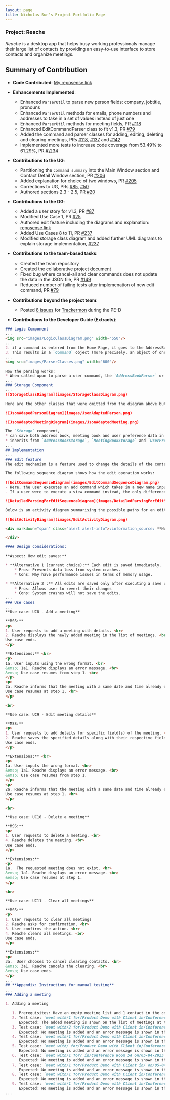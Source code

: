 ```yaml
---
layout: page
title: Nicholas Sun's Project Portfolio Page
---
```


### Project: Reache

_Reache_ is a desktop app that helps busy working professionals manage their large list
of contacts by providing an easy-to-use interface to store contacts and organize
meetings.

## Summary of Contribution

* **Code Contributed**: [My reposense link](https://nus-cs2103-ay2122s2.github.io/tp-dashboard/?search=NICSUNXNUS&sort=groupTitle&sortWithin=title&timeframe=commit&mergegroup=&groupSelect=groupByRepos&breakdown=true&checkedFileTypes=docs~functional-code~test-code~other&since=2022-02-18&tabOpen=true&tabType=authorship&tabAuthor=NicsunXnus&tabRepo=AY2122S2-CS2103T-W12-4%2Ftp%5Bmaster%5D&authorshipIsMergeGroup=false&authorshipFileTypes=functional-code&authorshipIsBinaryFileTypeChecked=false)
 
* **Enhancements Implemented**:
  - Enhanced `ParserUtil` to parse new person fields: company, jobtitle, pronouns
  - Enhanced `ParserUtil` methods for emails, phone numbers and addresses to take in a set of values instead of just one
  - Enhanced `ParserUtil` methods for meeting fields, PR [\#118](https://github.com/AY2122S2-CS2103T-W12-4/tp/pull/118/files)
  - Enhanced EditCommandParser class to fit v1.3, PR [\#79](https://github.com/AY2122S2-CS2103T-W12-4/tp/pull/79)
  - Added the command and parser classes for adding, editing, deleting and clearing meetings, PRs [\#118](https://github.com/AY2122S2-CS2103T-W12-4/tp/pull/118/files), [\#137](https://github.com/AY2122S2-CS2103T-W12-4/tp/pull/137) and [\#142](https://github.com/AY2122S2-CS2103T-W12-4/tp/pull/142)
  - Implemented more tests to increase code coverage from 53.49% to 61.29%, PR [#\234](https://github.com/AY2122S2-CS2103T-W12-4/tp/pull/234)

* **Contributions to the UG**:
  - Partitioning the `command summary` into the Main Window section and Contact Detail Window section, PR [\#206](https://github.com/AY2122S2-CS2103T-W12-4/tp/pull/206)
  - Added explanation for choice of two windows, PR [\#205](https://github.com/AY2122S2-CS2103T-W12-4/tp/pull/205)
  - Corrections to UG, PRs [\#85](https://github.com/AY2122S2-CS2103T-W12-4/tp/pull/85), [\#50](https://github.com/AY2122S2-CS2103T-W12-4/tp/pull/50)
  - Authored sections 2.3 - 2.5, PR [\#20](https://github.com/AY2122S2-CS2103T-W12-4/tp/pull/20)

* **Contributions to the DG**:
  - Added a user story for v1.3, PR [\#87](https://github.com/AY2122S2-CS2103T-W12-4/tp/pull/87)
  - Modified Use Case 1, PR [\#25](https://github.com/AY2122S2-CS2103T-W12-4/tp/pull/25)
  - Authored edit feature including the diagrams and explanation: [reposense link](https://nus-cs2103-ay2122s2.github.io/tp-dashboard/?search=nicsunxnus&sort=groupTitle&sortWithin=title&timeframe=commit&mergegroup=&groupSelect=groupByRepos&breakdown=true&checkedFileTypes=docs~functional-code~test-code~other&since=2022-02-18&tabOpen=true&tabType=authorship&tabAuthor=NicsunXnus&tabRepo=AY2122S2-CS2103T-W12-4%2Ftp%5Bmaster%5D&authorshipIsMergeGroup=false&authorshipFileTypes=docs&authorshipIsBinaryFileTypeChecked=false)
  - Added Use Cases 8 to 11, PR [\#237](https://github.com/AY2122S2-CS2103T-W12-4/tp/pull/237/files)
  - Modified storage class diagram and added further UML diagrams to explain storage implementation, [\#237](https://github.com/AY2122S2-CS2103T-W12-4/tp/pull/237/files)

* **Contributions to the team-based tasks**:
  - Created the team repository
  - Created the collaborative project document 
  - Fixed bug where cancel-all and clear commands does not update the data in the JSON file, PR [\#149](https://github.com/AY2122S2-CS2103T-W12-4/tp/pull/149)
  - Reduced number of failing tests after implemenation of new edit command, PR [\#79](https://github.com/AY2122S2-CS2103T-W12-4/tp/pull/79)

* **Contributions beyond the project team**: 
  * Posted [8 issues](https://github.com/nicsunxnus/ped/issues) 
  for [Trackermon](https://github.com/AY2122S2-CS2103T-T09-3/tp) during the PE-D  

* **Contributions to the Developer Guide (Extracts)**:

```markdown
### Logic Component
...
<img src="images/LogicClassDiagram.png" width="550"/>
...
2. if a command is entered from the Home Page, it goes to the AddressBookParser and if it is entered from the Contact Details Page it goes to the ContactDetailsParser.
3. This results in a `Command` object (more precisely, an object of one of its subclasses e.g., `AddCommand`) which is executed by the `LogicManager`. The only commands whose creation is specific to the `ContactDetailsParser` class are the `EditCommand` ,`DeleteFieldCommand` and `BackCommand`  classes. General commands applicable to both parsers are the `ExitCommand` and `HelpCommand` classes. 
...
<img src="images/ParserClasses.png" width="600"/>

How the parsing works:
* When called upon to parse a user command, the `AddressBookParser` or `ContactDetailsParser` class creates an `XYZCommandParser` (`XYZ` is a placeholder for the specific command name e.g., `AddCommandParser`) which uses the other classes shown above to parse the user command and create a `XYZCommand` object (e.g., `AddCommand`) which the `AddressBookParser` returns back as a `Command` object.
...
### Storage Component
...
![StorageClassDiagram](images/StorageClassDiagram.png)

Here are the other classes that were omitted from the diagram above but are useful to take note of:

![JsonAdapedPersonDiagram](images/JsonAdaptedPerson.png)

![JsonAdaptedMeetingDiagram](images/JsonAdaptedMeeting.png)

The `Storage` component,
* can save both address book, meeting book and user preference data in json format, and read them back into corresponding objects.
* inherits from `AddressBookStorage`, `MeetingBookStorage` and `UserPrefStorage`, which means it can be treated as either one (if only the functionality of only one is needed).
...
## Implementation
...
### Edit feature
The edit mechanism is a feature used to change the details of the contacts. It is only allowed in the application after initiating an add command or view command and in other words, it is functional only in the contact details windows. It is facilitated mainly by the `ContactDetailsParser`, `EditCommandParser` and `EditCommand` classes.

The following sequence diagram shows how the edit operation works:

![EditCommandSequenceDiagram](images/EditCommandSequenceDiagram.png)
- Here, the user executes an add command which takes in a new name input "Jack" which is tagged with a prefix "n/" for input type identification.
- If a user were to execute a view command instead, the only difference would be that the editing is done on an existing contact instead of a new one.

![DetailedParsingForEditSequenceDiagram](images/DetailedParsingForEditSequenceDiagram.png)

Below is an activity diagram summarising the possible paths for an edit command:

![EditActivityDiagram](images/EditActivityDiagram.png)

<div markdown="span" class="alert alert-info">:information_source: **Note:** Similar to adding a contact, the contact edited cannot have the same **Name** and **Tags** as an existing contact in the addressbook. This is meant to protect against duplicate contacts which may result in confusion for the user in managing their contacts. Attempting to do so will result in a warning message to the user which reads "A person with these details already exists. Please do add tags that differentiate between them!"

</div>

#### Design considerations:

**Aspect: How edit saves:**

* **Alternative 1 (current choice):** Each edit is saved immediately.
    * Pros: Prevents data loss from system crashes.
    * Cons: May have performance issues in terms of memory usage.

* **Alternative 2 :** All edits are saved only after executing a save command (not implemented feature).
    * Pros: Allows user to revert their changes
    * Cons: System crashes will not save the edits.
...
### Use cases
...
**Use case: UC8 - Add a meeting**

**MSS:**
<p>
1. User requests to add a meeting with details. <br>
2. Reache displays the newly added meeting in the list of meetings. <br>
Use case ends.
</p>

**Extensions:** <br>
<p>
1a. User inputs using the wrong format. <br>
&emsp; 1a1. Reache displays an error message. <br>
&emsp; Use case resumes from step 1. <br>
</p>
<p>
2a. Reache informs that the meeting with a same date and time already exists. <br>
Use case resumes at step 1. <br>
</p>

<br>

**Use case: UC9 - Edit meeting details**

**MSS:**
<p>
1. User requests to add details for specific field(s) of the meeting. <br>
2. Reache saves the specified details along with their respective field(s). <br>
Use case ends.
</p>

**Extensions:** <br>
<p>
1a. User inputs the wrong format. <br>
&emsp; 1a1. Reache displays an error message. <br>
&emsp; Use case resumes from step 1.
</p>
<p>
2a. Reache informs that the meeting with a same date and time already exists. <br>
Use case resumes at step 1. <br>
</p>

<br>

**Use case: UC10 - Delete a meeting**

**MSS:**
<p>
1. User requests to delete a meeting. <br>
4. Reache deletes the meeting. <br>
Use case ends.
</p>

**Extensions:**
<p>
1a.  The requested meeting does not exist. <br>
&emsp; 1a1. Reache displays an error message. <br>
&emsp; Use case resumes at step 1.
</p>

<br>

**Use case: UC11 - Clear all meetings**

**MSS:**
<p>
1. User requests to clear all meetings
2. Reache asks for confirmation. <br>
3. User confirms the action. <br>
4. Reache clears all meetings. <br>
Use case ends.
</p>

**Extensions:**
<p>
3a.  User chooses to cancel clearing contacts. <br>
&emsp; 3a1. Reache cancels the clearing. <br>
&emsp; Use case ends.
</p>
...
## **Appendix: Instructions for manual testing**
...
### Adding a meeting

1. Adding a meeting
   
   1. Prerequisites: Have an empty meeting list and 1 contact in the contacts list. The list of test cases have to be followed in order for the testing to work.
   2. Test case: `meet with/1 for/Product Demo with Client in/Conference Room 5A on/05-04-2025 15:44` <br>
      Expected: The added meeting is shown on the list of meetings at the side and a success message is displayed
   3. Test case: `meet with/2 for/Product Demo with Client in/Conference Room 5A on/05-04-2025 15:44` <br>
      Expected: No meeting is added and an error message is shown in the status box.
   4. Test case: `meet with/1 for/Product Demo with Client in/Conference Room 5A on/05-04-2025 15:44` <br>
      Expected: No meeting is added and an error message is shown in the status box.
   5. Test case: `meet with/ for/Product Demo with Client in/Conference Room 5A on/05-04-2025 15:44` <br>
      Expected: No meeting is added and an error message is shown in the status box.
   6. Test case: `meet with/1 for/ in/Conference Room 5A on/05-04-2025 15:44` <br>
      Expected: No meeting is added and an error message is shown in the status box
   7. Test case: `meet with/1 for/Product Demo with Client in/ on/05-04-2025 15:44` <br>
      Expected: No meeting is added and an error message is shown in the status box
   8. Test case: `meet with/1 for/Product Demo with Client in/Conference Room 5A on/` <br>
      Expected: No meeting is added and an error message is shown in the status box
   9. Test case: `meet with/1 for/Product Demo with Client in/Conference Room 5A on/2025-05-04 15:44`
      Expected: No meeting is added and an error message is shown in the status box
...
```
